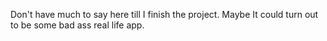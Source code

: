 Don't have much to say here till I finish the project. Maybe It could turn out to be some bad ass real life app.